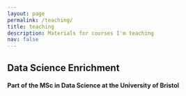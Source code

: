 ```yaml
---
layout: page
permalink: /teaching/
title: teaching
description: Materials for courses I'm teaching
nav: false
---
```


## Data Science Enrichment
#### Part of the MSc in Data Science at the University of Bristol
